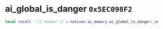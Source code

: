 # ai_global_is_danger `0x5EC098F2`

```lua
local result --[[ number ]] = natives.ai_memory.ai_global_is_danger(_unk0 --[[ number ]], _unk1 --[[ number ]])
```